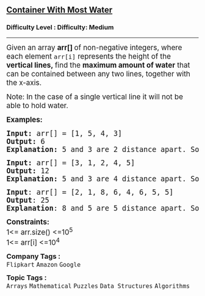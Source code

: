 <h2><a href="https://www.geeksforgeeks.org/problems/container-with-most-water0535/1?itm_source=geeksforgeeks&itm_medium=article&itm_campaign=practice_card">Container With Most Water</a></h2><h3>Difficulty Level : Difficulty: Medium</h3><hr><div class="problems_problem_content__Xm_eO"><p><span style="font-size: 14pt;">Given an array&nbsp;<strong>arr[]&nbsp;</strong>of non-negative integers,&nbsp;where each element <code>arr[i]</code> represents the height of the <strong>vertical lines,&nbsp;</strong>find the <strong>maximum amount of water</strong> that can be contained between any two lines, together with the x-axis.</span></p>
<p><span style="font-size: 14pt;">Note: In the case of a single vertical line it will not be able to hold water.</span></p>
<p><span style="font-size: 14pt;"><strong>Examples:</strong></span></p>
<pre><span style="font-size: 14pt;"><strong>Input: </strong>arr[] = [1, 5, 4, 3]
<strong>Output: </strong>6<strong>
Explanation: </strong>5 and 3 are 2 distance apart. So the size of the base is 2. Height of container = min(5, 3) = 3. So, total area to hold water = 3 * 2 = 6.</span></pre>
<pre><span style="font-size: 14pt;"><strong>Input: </strong>arr[] = [3, 1, 2, 4, 5]
<strong>Output: </strong>12<strong>
Explanation: </strong>5 and 3 are 4 distance apart. So the size of the base is 4. Height of container = min(5, 3) = 3. So, total area to hold water = 4 * 3 = 12.</span></pre>
<pre><span style="font-size: 14pt;"><strong>Input</strong>: arr[] = [2, 1, 8, 6, 4, 6, 5, 5]<br><strong>Output</strong>: 25 <br><strong>Explanation</strong>: 8 and 5 are 5 distance apart. So the size of the base is 5. Height of container = min(8, 5) = 5. So, the total area to hold water = 5 * 5 = 25.</span></pre>
<p><span style="font-size: 14pt;"><strong>Constraints:</strong><br>1&lt;= arr.size() &lt;=10<sup>5</sup><br>1&lt;= arr[i] &lt;=10<sup>4</sup></span></p></div><p><span style=font-size:18px><strong>Company Tags : </strong><br><code>Flipkart</code>&nbsp;<code>Amazon</code>&nbsp;<code>Google</code>&nbsp;<br><p><span style=font-size:18px><strong>Topic Tags : </strong><br><code>Arrays</code>&nbsp;<code>Mathematical</code>&nbsp;<code>Puzzles</code>&nbsp;<code>Data Structures</code>&nbsp;<code>Algorithms</code>&nbsp;